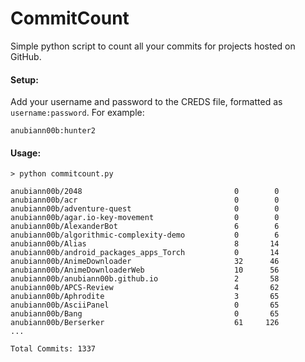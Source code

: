 # CommitCount

Simple python script to count all your commits for projects hosted on GitHub.

#### Setup:

Add your username and password to the CREDS file, formatted as `username:password`. For example:

```
anubiann00b:hunter2
```

#### Usage:

```
> python commitcount.py

anubiann00b/2048                                  0        0
anubiann00b/acr                                   0        0
anubiann00b/adventure-quest                       0        0
anubiann00b/agar.io-key-movement                  0        0
anubiann00b/AlexanderBot                          6        6
anubiann00b/algorithmic-complexity-demo           0        6
anubiann00b/Alias                                 8       14
anubiann00b/android_packages_apps_Torch           0       14
anubiann00b/AnimeDownloader                       32      46
anubiann00b/AnimeDownloaderWeb                    10      56
anubiann00b/anubiann00b.github.io                 2       58
anubiann00b/APCS-Review                           4       62
anubiann00b/Aphrodite                             3       65
anubiann00b/AsciiPanel                            0       65
anubiann00b/Bang                                  0       65
anubiann00b/Berserker                             61     126
...

Total Commits: 1337
```
